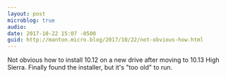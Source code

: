 ```yaml
---
layout: post
microblog: true
audio: 
date: 2017-10-22 15:07 -0500
guid: http://manton.micro.blog/2017/10/22/not-obvious-how.html
---
```

Not obvious how to install 10.12 on a new drive after moving to 10.13 High Sierra. Finally found the installer, but it's "too old" to run.
